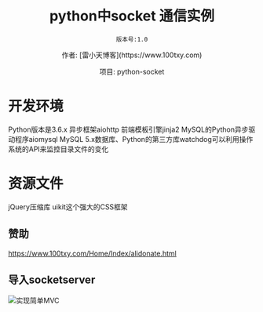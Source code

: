 
<h1 align="center" style="margin-bottom: 20px;">python中socket 通信实例</h1>
<p align="center"><code>版本号:1.0</code></p>
<p align="center">作者: [雷小天博客](https://www.100txy.com)</p>
<p align="center">项目: python-socket</p>

# 开发环境
Python版本是3.6.x  异步框架aiohttp  前端模板引擎jinja2  MySQL的Python异步驱动程序aiomysql  MySQL 5.x数据库、Python的第三方库watchdog可以利用操作系统的API来监控目录文件的变化

# 资源文件
jQuery压缩库  uikit这个强大的CSS框架

## 赞助
https://www.100txy.com/Home/Index/alidonate.html



## 导入socketserver

![实现简单MVC](show.jpg)
